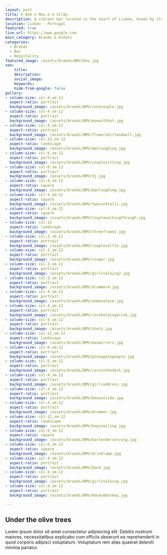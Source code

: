 ```yaml
---
layout: post
title: O Bom o Mau e o Vilão
description: A vibrant bar located in the heart of Lisbon, known by its vibrant colours and cheerful live music
location: Lisbon - Portugal
featured: true
live_url: https://www.google.com
main_category: Brands & Events
categories:
  - Brands
  - Bar
  - Hospitality
featured_image: /assets/brands/BMV/bmv.jpg
seo:
    title:
    description:
    social_image:
    keywords:
    hide-from-google: false 
gallery:
- column-size: col-4_sm-12
  aspect-ratio: portrait
  background_image: /assets/brands/BMV/cutecouple.jpg
- column-size: col-4_sm-12
  aspect-ratio: portrait
  background_image: /assets/brands/BMV/manwithhat.jpg
- column-size: col-4_sm-12
  aspect-ratio: portrait
  background_image: /assets/brands/BMV/flowershirtandwall.jpg
- column-size: col-12_sm-12
  aspect-ratio: landscape
  background_image: /assets/brands/BMV/menlaughing.jpg
- column-size: col-6_sm-12
  aspect-ratio: portrait
  background_image: /assets/brands/BMV/couplesitting.jpg
- column-size: col-6_sm-12
  aspect-ratio: portrait
  background_image: /assets/brands/BMV/dj.jpg
- column-size: col-4_sm-12
  aspect-ratio: square
  background_image: /assets/brands/BMV/manlaughing.jpg
- column-size: col-4_sm-12
  aspect-ratio: square
  background_image: /assets/brands/BMV/twococktails.jpg
- column-size: col-4_sm-12
  aspect-ratio: square
  background_image: /assets/brands/BMV/couplewalkingthrough.jpg
- column-size: col-12
  aspect-ratio: landscape
  background_image: /assets/brands/BMV/threeframes.jpg
- column-size: col-3_sm-12
  aspect-ratio: portrait
  background_image: /assets/brands/BMV/coupleselfie.jpg
- column-size: col-3_sm-12
  aspect-ratio: portrait
  background_image: /assets/brands/BMV/singer.jpg
- column-size: col-3_sm-12
  aspect-ratio: portrait
  background_image: /assets/brands/BMV/girlstalking2.jpg
- column-size: col-3_sm-12
  aspect-ratio: portrait
  background_image: /assets/brands/BMV/drummer4.jpg
- column-size: col-4_sm-12
  aspect-ratio: portrait
  background_image: /assets/brands/BMV/womanalone.jpg
- column-size: col-4_sm-12
  aspect-ratio: portrait
  background_image: /assets/brands/BMV/caroholdingdrink.jpg
- column-size: col-4_sm-12
  aspect-ratio: portrait
  background_image: /assets/brands/BMV/shots.jpg
- column-size: col-12_sm-12
  aspect-ratio: landscape
  background_image: /assets/brands/BMV/manmirrors.jpg
- column-size: col-6_sm-12
  aspect-ratio: portrait
  background_image: /assets/brands/BMV/pineapplepeople.jpg
- column-size: col-6_sm-12
  aspect-ratio: portrait
  background_image: /assets/brands/BMV/carointhedark.jpg
- column-size: col-4_sm-12
  aspect-ratio: portrait
  background_image: /assets/brands/BMV/girlreddress.jpg
- column-size: col-4_sm-12
  aspect-ratio: portrait
  background_image: /assets/brands/BMV/bmvoutside.jpg
- column-size: col-4_sm-12
  aspect-ratio: portrait
  background_image: /assets/brands/BMV/drummer.jpg
- column-size: col-12_sm-12
  aspect-ratio: landscape
  background_image: /assets/brands/BMV/boyssmiling.jpg
- column-size: col-6_sm-12
  aspect-ratio: square
  background_image: /assets/brands/BMV/bartenderserving.jpg
- column-size: col-6_sm-12
  aspect-ratio: square
  background_image: /assets/brands/BMV/drinklamp.jpg
- column-size: col-4_sm-12
  aspect-ratio: portrait
  background_image: /assets/brands/BMV/band.jpg
- column-size: col-4_sm-12
  aspect-ratio: portrait
  background_image: /assets/brands/BMV/girlstalking.jpg
- column-size: col-4_sm-12
  aspect-ratio: portrait
  background_image: /assets/brands/BMV/manandmonkey.jpg

---
```


## Under the olive trees

Lorem ipsum dolor sit amet consectetur adipisicing elit. Debitis nostrum maiores, necessitatibus explicabo cum officiis deserunt ea reprehenderit in quod corporis adipisci voluptatum. Voluptatum rem alias quaerat deleniti minima pariatur.

